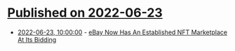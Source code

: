 # [Published on 2022-06-23](index.md)

* [2022-06-23, 10:00:00](https://slashdot.org/story/22/06/22/2246234/ebay-now-has-an-established-nft-marketplace-at-its-bidding?utm_source=rss1.0mainlinkanon&utm_medium=feed) - [eBay Now Has An Established NFT Marketplace At Its Bidding](https://slashdot.org/story/22/06/22/2246234/ebay-now-has-an-established-nft-marketplace-at-its-bidding?utm_source=rss1.0mainlinkanon&utm_medium=feed)
